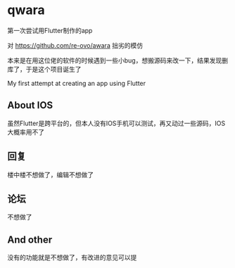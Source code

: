 # qwara

第一次尝试用Flutter制作的app

对 https://github.com/re-ovo/awara 拙劣的模仿

本来是在用这位佬的软件的时候遇到一些小bug，想搬源码来改一下，结果发现删库了，于是这个项目诞生了

My first attempt at creating an app using Flutter

## About IOS

虽然Flutter是跨平台的，但本人没有IOS手机可以测试，再又动过一些源码，IOS大概率用不了

## 回复

楼中楼不想做了，编辑不想做了

## 论坛

不想做了

## And other

没有的功能就是不想做了，有改进的意见可以提



